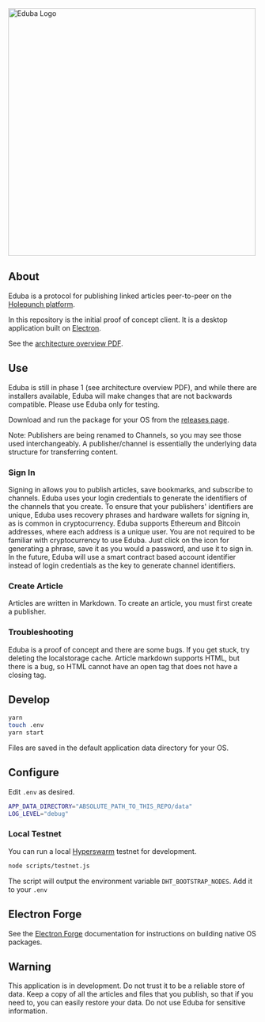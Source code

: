 <picture>
    <source
        media="(prefers-color-scheme: light)"
        srcset="https://github.com/rhythnic/eduba/assets/8162640/57c04d5d-f65a-4e45-931a-36ed5ea35cff"
    >
    <source
        media="(prefers-color-scheme: dark)"
        srcset="https://github.com/rhythnic/eduba/assets/8162640/cbe7b56e-31ba-49a2-a28a-7d25e1d8a586"
    >
    <img
        alt="Eduba Logo"
        width="500px"
        src="https://github.com/rhythnic/eduba/assets/8162640/57c04d5d-f65a-4e45-931a-36ed5ea35cff">
</picture>

## About

Eduba is a protocol for publishing linked articles peer-to-peer on the [Holepunch platform][holepunch].

In this repository is the initial proof of concept client. It is a desktop application built on [Electron][electron].

See the [architecture overview PDF](docs/eduba-overview.pdf).

## Use

Eduba is still in phase 1 (see architecture overview PDF), and while there are installers available, Eduba will make changes
that are not backwards compatible.  Please use Eduba only for testing.

Download and run the package for your OS from the [releases page](https://github.com/eduba-protocol/eduba-desktop/releases).

Note:  Publishers are being renamed to Channels, so you may see those used interchangeably.  A publisher/channel is essentially the underlying data structure for transferring content.

### Sign In
Signing in allows you to publish articles, save bookmarks, and subscribe to channels.  Eduba uses your login credentials to generate the identifiers of the channels that you create.  To ensure that your publishers' identifiers are unique, Eduba uses recovery phrases and hardware wallets for signing in, as is common in cryptocurrency.  Eduba supports Ethereum and Bitcoin addresses, where each address is a unique user.  You are not required to be familiar with cryptocurrency to use Eduba.  Just click on the icon for generating a phrase, save it as you would a password, and use it to sign in.  In the future, Eduba will use a smart contract based account identifier instead of login credentials as the key to generate channel identifiers.

### Create Article
Articles are written in Markdown.  To create an article, you must first create a publisher.

### Troubleshooting
Eduba is a proof of concept and there are some bugs.  If you get stuck, try deleting the localstorage cache.  Article markdown supports HTML, but there is a bug, so HTML cannot have an open tag that does not have a closing tag.


## Develop

```bash
yarn
touch .env
yarn start
```
Files are saved in the default application data directory for your OS.


## Configure
Edit `.env` as desired.

```bash
APP_DATA_DIRECTORY="ABSOLUTE_PATH_TO_THIS_REPO/data"
LOG_LEVEL="debug"
```

### Local Testnet
You can run a local [Hyperswarm][hyperswarm] testnet for development.

```bash
node scripts/testnet.js
```

The script will output the environment variable `DHT_BOOTSTRAP_NODES`.
Add it to your `.env`

## Electron Forge
See the [Electron Forge][electron_forge] documentation for instructions on building native OS packages.

## Warning

This application is in development. Do not trust it to be a reliable store of data. Keep a copy of all the articles and files that you publish, so that if you need to, you can easily restore your data. Do not use Eduba for sensitive information.

[holepunch]: https://holepunch.to
[electron]: https://electronjs.org
[electron_forge]: https://www.electronforge.io/
[hyperswarm]: https://docs.holepunch.to/building-blocks/hyperswarm
